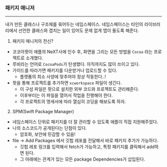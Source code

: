 ### 패키지 매니저
---

내가 만든 클래스나 구조체를 묶어두는 네임스페이스.
네임스페이스는 타인의 라이브러리에서 선언한 클래스와 겹치는 일이 있어도 문제 없게 앱이 돌도록 해준다.

1. 패키지 매니저의 전신?
- 코코아팟이 애플의 NeXT사에 인수 후, 화면을 그리는 모든 방법을 `Cocoa` 라는 프로젝트로 소개했다.
- 루비라는 언어로 `CocoaPods`가 탄생했다. 아직까지도 많이 쓰이고 있다.
- 가이드를 따라가면 패키지를 다운받거나 업로드할 수 있다.
    + 플랫폼의 최소 사양에 맞추어야 정상 작동한다..!
- 팟을 통해 프로젝트를 추가하면 `xcworkspace` 파일이 생긴다.
    + 이 구성 파일은 팟으로 설치한 외부 코드와 프로젝트도 관리해준다.
    + 이후부터는 이 파일을 열어서 작업을 진행해야 한다.
    + 각 프로젝트의 명세서에 따라 열심히 코딩을 해보도록 하자.
    
2. SPM(Swift Package Manager)
- 네임스페이스 단위로 패키지를 더 잘 관리할 수 있도록 애플이 직접 지원해주었다.
- 나의 소스코드가 공개된다는 단점이 있다.
    + 암호화, 보안에 민감할 수 있음!
- file -> Add Packages 에서 깃헙 레포를 전달해서 바로 패키지 추가가 가능하다.
    + 깃헙 레포 링크를 입력해서 fetch가 가능하고, 특정 패키지를 클릭해서 add하면 된다.
    + 그 아래에는 관계가 있는 모든 package Dependencies가 삽입된다.
